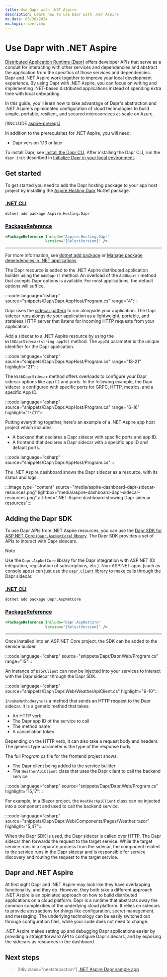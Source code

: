 ```yaml
---
title: Use Dapr with .NET Aspire
description: Learn how to use Dapr with .NET Aspire
ms.date: 05/20/2024
ms.topic: overview
---
```


# Use Dapr with .NET Aspire

[Distributed Application Runtime (Dapr)](https://docs.dapr.io/) offers developer APIs that serve as a conduit for interacting with other services and dependencies and abstract the application from the specifics of those services and dependencies. Dapr and .NET Aspire work together to improve your local development experience. By using Dapr with .NET Aspire, you can focus on writing and implementing .NET-based distributed applications instead of spending extra time with local onboarding.  

In this guide, you'll learn how to take advantage of Dapr's abstraction and .NET Aspire's opinionated configuration of cloud technologies to build simple, portable, resilient, and secured microservices at-scale on Azure.

[!INCLUDE [aspire-prereqs](../includes/aspire-prereqs.md)]

In addition to the prerequisites for .NET Aspire, you will need:

- Dapr version 1.13 or later

To install Dapr, see [Install the Dapr CLI](https://docs.dapr.io/getting-started/install-dapr-cli/). After installing the Dapr CLI, run the `dapr init` described in [Initialize Dapr in your local environment](https://docs.dapr.io/getting-started/install-dapr-selfhost/).

## Get started

To get started you need to add the Dapr hosting package to your app host project by installing the [Aspire.Hosting.Dapr](https://www.nuget.org/packages/Aspire.Hosting.Dapr) NuGet package.

### [.NET CLI](#tab/dotnet-cli)

```dotnetcli
dotnet add package Aspire.Hosting.Dapr
```

### [PackageReference](#tab/package-reference)

```xml
<PackageReference Include="Aspire.Hosting.Dapr"
                  Version="[SelectVersion]" />
```

---

For more information, see [dotnet add package](/dotnet/core/tools/dotnet-add-package) or [Manage package dependencies in .NET applications](/dotnet/core/tools/dependencies).

The Dapr resource is added to the .NET Aspire distributed application builder using the `AddDapr()` method.
An overload of the `AddDapr()` method that accepts Dapr options is available. For most applications, the default options will suffice.

:::code language="csharp" source="snippets/Dapr/Dapr.AppHost/Program.cs" range="4":::

Dapr uses the [sidecar pattern](https://docs.dapr.io/concepts/dapr-services/sidecar/) to run alongside your application. The Dapr sidecar runs alongside your application as a lightweight, portable, and stateless HTTP server that listens for incoming HTTP requests from your application.  

Add a sidecar to a .NET Aspire resource by using the `WithDaprSidecar(string appId)` method. The `appId` parameter is the unique identifier for the Dapr application.

:::code language="csharp" source="snippets/Dapr/Dapr.AppHost/Program.cs" range="18-21"  highlight="21":::

The `WithDaprSidecar` method offers overloads to configure your Dapr sidecar options like app ID and ports. In the following example, the Dapr sidecar is configured with specific ports for GRPC, HTTP, metrics, and a specific App ID.

:::code language="csharp" source="snippets/Dapr/Dapr.AppHost/Program.cs" range="6-16"  highlight="1-7,11":::

Putting everything together, here's an example of a .NET Aspire app host project which includes:

- A backend that declares a Dapr sidecar with specific ports and app ID.
- A frontend that declares a Dapr sidecar with a specific app ID and default ports.

:::code language="csharp" source="snippets/Dapr/Dapr.AppHost/Program.cs":::

The .NET Aspire dashboard shows the Dapr sidecar as a resource, with its status and logs.

:::image type="content" source="media/aspire-dashboard-dapr-sidecar-resources.png" lightbox="media/aspire-dashboard-dapr-sidecar-resources.png" alt-text=".NET Aspire dashboard showing Dapr sidecar resources":::

## Adding the Dapr SDK

To use Dapr APIs from .NET Aspire resources, you can use the [Dapr SDK for ASP.NET Core (`Dapr.AspNetCore`) library](https://www.nuget.org/packages/Dapr.AspNetCore/). The Dapr SDK provides a set of APIs to interact with Dapr sidecars.

> [!NOTE]
> Use the `Dapr.AspNetCore` library for the Dapr integration with ASP.NET (DI integration, registration of subscriptions, etc.). Non-ASP.NET apps (such as console apps) can just use the [`Dapr.Client` library](https://www.nuget.org/packages/Dapr.Client) to make calls through the Dapr sidecar.

### [.NET CLI](#tab/dotnet-cli)

```dotnetcli
dotnet add package Dapr.AspNetCore
```

### [PackageReference](#tab/package-reference)

```xml
<PackageReference Include="Dapr.AspNetCore"
                  Version="[SelectVersion]" />
```

---

Once installed into an ASP.NET Core project, the SDK can be added to the service builder.

:::code language="csharp" source="snippets/Dapr/Dapr.Web/Program.cs" range="15":::

An instance of `DaprClient` can now be injected into your services to interact with the Dapr sidecar through the Dapr SDK.

:::code language="csharp" source="snippets/Dapr/Dapr.Web/WeatherApiClient.cs" highlight="9-10":::

`InvokeMethodAsync` is a method that sends an HTTP request to the Dapr sidecar. It is a generic method that takes:

- An HTTP verb
- The Dapr app ID of the service to call
- The method name
- A cancellation token

Depending on the HTTP verb, it can also take a request body and headers. The generic type parameter is the type of the response body.

The full _Program.cs_ file for the frontend project shows:

- The Dapr client being added to the service builder
- The `WeatherApiClient` class that uses the Dapr client to call the backend service

:::code language="csharp" source="snippets/Dapr/Dapr.Web/Program.cs" highlight="15,17":::

For example, in a Blazor project, the `WeatherApiClient` class can be injected into a component and used to call the backend service.

:::code language="csharp" source="snippets/Dapr/Dapr.Web/Components/Pages/Weather.razor" highlight="5,47":::

When the Dapr SDK is used, the Dapr sidecar is called over HTTP. The Dapr sidecar then forwards the request to the target service. While the target service runs in a separate process from the sidecar, the component related to the service runs in the Dapr sidecar and is responsible for service discovery and routing the request to the target service.

## Dapr and .NET Aspire

At first sight Dapr and .NET Aspire may look like they have overlapping functionality, and they do. However, they both take a different approach. .NET Aspire is an opiniated approach on how to build distributed applications on a cloud platform. Dapr is a runtime that abstracts away the common complexities of the underlying cloud platform. It relies on sidecars to provide abstractions for things like configuration, secret management, and messaging. The underlying technology can be easily switched out through configuration files, while your code does not need to change.

.NET Aspire makes setting up and debugging Dapr applications easier by providing a straightforward API to configure Dapr sidecars, and by exposing the sidecars as resources in the dashboard.

## Next steps

> [!div class="nextstepaction"]
> [.NET Aspire Dapr sample app](/samples/dotnet/aspire-samples/aspire-dapr/)
